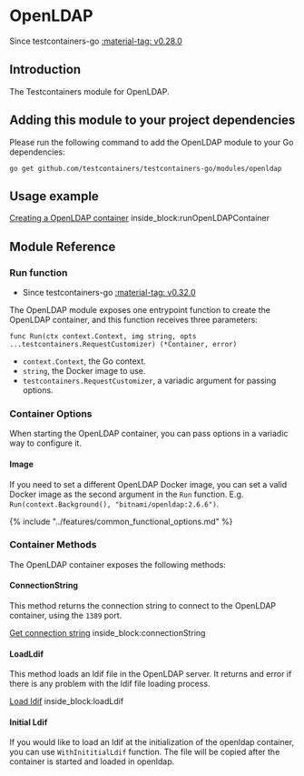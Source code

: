 # OpenLDAP

Since testcontainers-go <a href="https://github.com/testcontainers/testcontainers-go/releases/tag/v0.28.0"><span class="tc-version">:material-tag: v0.28.0</span></a>

## Introduction

The Testcontainers module for OpenLDAP.

## Adding this module to your project dependencies

Please run the following command to add the OpenLDAP module to your Go dependencies:

```
go get github.com/testcontainers/testcontainers-go/modules/openldap
```

## Usage example

<!--codeinclude-->
[Creating a OpenLDAP container](../../modules/openldap/examples_test.go) inside_block:runOpenLDAPContainer
<!--/codeinclude-->

## Module Reference

### Run function

- Since testcontainers-go <a href="https://github.com/testcontainers/testcontainers-go/releases/tag/v0.32.0"><span class="tc-version">:material-tag: v0.32.0</span></a>


The OpenLDAP module exposes one entrypoint function to create the OpenLDAP container, and this function receives three parameters:

```golang
func Run(ctx context.Context, img string, opts ...testcontainers.RequestCustomizer) (*Container, error)
```

- `context.Context`, the Go context.
- `string`, the Docker image to use.
- `testcontainers.RequestCustomizer`, a variadic argument for passing options.

### Container Options

When starting the OpenLDAP container, you can pass options in a variadic way to configure it.

#### Image

If you need to set a different OpenLDAP Docker image, you can set a valid Docker image as the second argument in the `Run` function.
E.g. `Run(context.Background(), "bitnami/openldap:2.6.6")`.

{% include "../features/common_functional_options.md" %}

### Container Methods

The OpenLDAP container exposes the following methods:

#### ConnectionString

This method returns the connection string to connect to the OpenLDAP container, using the `1389` port.

<!--codeinclude-->
[Get connection string](../../modules/openldap/openldap_test.go) inside_block:connectionString
<!--/codeinclude-->

#### LoadLdif

This method loads an ldif file in the OpenLDAP server.
It returns and error if there is any problem with the ldif file loading process.

<!--codeinclude-->
[Load ldif](../../modules/openldap/openldap_test.go) inside_block:loadLdif
<!--/codeinclude-->

#### Initial Ldif

If you would like to load an ldif at the initialization of the openldap container, you can use `WithInititialLdif` function.
The file will be copied after the container is started and loaded in openldap.

